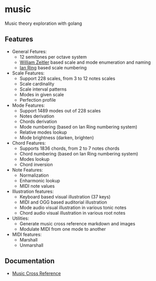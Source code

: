 # music

Music theory exploration with golang

## Features

- General Fetures:
  - 12 semitones per octave system
  - [William Zeitler](https://allthescales.org) based scale and mode enumeration and naming
  - [Ian Ring](https://ianring.com/musictheory/scales/) based scale numbering
- Scale Features:
  - Support 228 scales, from 3 to 12 notes scales
  - Scale cardinality
  - Scale interval patterns
  - Modes in given scale
  - Perfection profile
- Mode Features:
  - Support 1489 modes out of 228 scales
  - Notes derivation
  - Chords derivation
  - Mode numbering (based on Ian Ring numbering system)
  - Relative modes lookup
  - Mode brightness (darken, brighten)
- Chord Features:
  - Supports 1836 chords, from 2 to 7 notes chords
  - Chord numbering (based on Ian Ring numbering system)
  - Modes lookup
  - Chord inversion
- Note Features:
  - Normalization
  - Enharmonic lookup
  - MIDI note values
- Illustration features:
  - Keyboard based visual illustration (37 keys)
  - MIDI and OGG based auditorial illustration
  - Mode audio visual illustration in various tonic notes
  - Chord audio visual illustration in various root notes
- Utilities:
  - Generate music cross reference markdown and images
  - Modulate MIDI from one mode to another
- MIDI features:
  - Marshall
  - Unmarshall

## Documentation

- [Music Cross Reference](docs/index.md)
